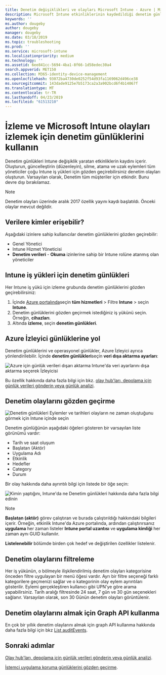 ```yaml
---
title: Denetim değişiklikleri ve olayları Microsoft Intune - Azure | Microsoft Docs
description: Microsoft Intune etkinliklerinin kaydedildiği denetim günlüklerini gözden geçirmeyi öğrenin.
keywords: ''
ms.author: dougeby
author: dougeby
manager: dougeby
ms.date: 03/18/2019
ms.topic: troubleshooting
ms.prod: ''
ms.service: microsoft-intune
ms.localizationpriority: medium
ms.technology: ''
ms.assetid: 6ee841cc-5694-4ba1-8f66-1d58edec30a4
search.appverid: MET150
ms.collection: M365-identity-device-management
ms.openlocfilehash: 93072ba4730de0252f54d93fa1169062d496ce38
ms.sourcegitcommit: 143dade9125e7b5173ca2a3a902bcd6f4b14067f
ms.translationtype: MT
ms.contentlocale: tr-TR
ms.lasthandoff: 04/23/2019
ms.locfileid: "61513210"
---
```

# <a name="use-audit-logs-to-track-and-monitor-events-in-microsoft-intune"></a>İzleme ve Microsoft Intune olayları izlemek için denetim günlüklerini kullanın

Denetim günlükleri Intune değişiklik yaratan etkinliklerin kaydını içerir. Oluşturun, güncelleştirin (düzenleyin), silme, atama ve uzak eylemleri tüm yöneticiler çoğu Intune iş yükleri için gözden geçirebilirsiniz denetim olayları oluşturun. Varsayılan olarak, Denetim tüm müşteriler için etkindir. Bunu devre dışı bırakılamaz.

> [!NOTE]
> Denetim olayları üzerinde aralık 2017 özellik yayını kaydı başlatıldı. Önceki olaylar mevcut değildir.

## <a name="who-can-access-the-data"></a>Verilere kimler erişebilir?

Aşağıdaki izinlere sahip kullanıcılar denetim günlüklerini gözden geçirebilir:

- Genel Yönetici
- Intune Hizmet Yöneticisi
- **Denetim verileri** - **Okuma** izinlerine sahip bir Intune rolüne atanmış olan yöneticiler

## <a name="audit-logs-for-intune-workloads"></a>Intune iş yükleri için denetim günlükleri

Her Intune iş yükü için izleme grubunda denetim günlüklerini gözden geçirebilirsiniz:

1. İçinde [Azure portalında](https://portal.azure.com/)seçin **tüm hizmetleri** > Filtre **Intune** > seçin **Intune**.
2. Denetim günlüklerini gözden geçirmek istediğiniz iş yükünü seçin. Örneğin, **cihazları**.
3. Altında **izleme**, seçin **denetim günlükleri**.

## <a name="route-logs-to-azure-monitor"></a>Azure İzleyici günlüklerine yol

Denetim günlüklerini ve operasyonel günlükler, Azure İzleyici ayrıca yönlendirilebilir. İçinde **denetim günlükleri**seçin **veri dışa aktarma ayarları**:

![Azure için günlük verileri dışarı aktarma Intune'da veri ayarlarını dışa aktarma seçerek İzleyicisi](./media/audit-logs-export-data-settings.png)

Bu özellik hakkında daha fazla bilgi için bkz. [olay hub'ları, depolama için günlük verileri gönderin veya günlük analizi](review-logs-using-azure-monitor.md).

## <a name="review-audit-events"></a>Denetim olaylarını gözden geçirme

![Denetim günlükleri Eylemler ve tarihleri olayların ne zaman oluştuğunu görmek için Intune içinde seçin](./media/monitor-audit-logs.png "denetim günlükleri")

Denetim günlüğünün aşağıdaki öğeleri gösteren bir varsayılan liste görünümü vardır:

- Tarih ve saat oluşum
- Başlatan (Aktör)
- Uygulama Adı
- Etkinlik
- Hedefler
- Category
- Durum

Bir olay hakkında daha ayrıntılı bilgi için listede bir öğe seçin:

![Kimin yaptığını, Intune'da ne Denetim günlükleri hakkında daha fazla bilgi edinin](./media/monitor-audit-log-detail.png "denetim günlüğü ayrıntılarındaki")

> [!NOTE]
> **Başlatan (aktör)** görev çalıştıran ve burada çalıştırıldığı hakkındaki bilgileri içerir. Örneğin, etkinlik Intune'da Azure portalında, ardından çalıştırırsanız **uygulama** her zaman listeler **Intune portal uzantısı** ve **uygulama kimliği** her zaman aynı GUID kullanılır.
> 
> **Listelenebilir** bölümde birden çok hedef ve değiştirilen özellikler listelenir.  

## <a name="filter-audit-events"></a>Denetim olaylarını filtreleme

Her iş yükünün, o bölmeyle ilişkilendirilmiş denetim olayları kategorisine önceden filtre uygulayan bir menü öğesi vardır. Ayrı bir filtre seçeneği farklı kategorilere geçmenizi sağlar ve o kategorinin olay eylem ayrıntıları gösterilir. Eylemi gerçekleştiren kullanıcı gibi UPN'ye göre arama yapabilirsiniz. Tarih aralığı filtresinde 24 saat, 7 gün ve 30 gün seçenekleri sağlanır. Varsayılan olarak, son 30 Günün denetim olayları görüntülenir.

## <a name="use-graph-api-to-retrieve-audit-events"></a>Denetim olaylarını almak için Graph API kullanma

En çok bir yıllık denetim olaylarını almak için graph API kullanma hakkında daha fazla bilgi için bkz [List auditEvents](https://docs.microsoft.com/graph/api/intune-auditing-auditevent-list?view=graph-rest-1.0).

## <a name="next-steps"></a>Sonraki adımlar

[Olay hub'ları, depolama için günlük verileri gönderin veya günlük analizi](review-logs-using-azure-monitor.md).

[İstemci uygulama koruma günlüklerini gözden geçirme](app-protection-policy-settings-log.md).
